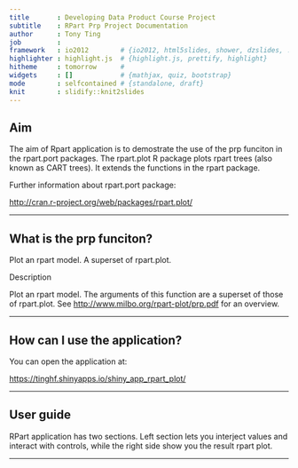 ```yaml
---
title       : Developing Data Product Course Project
subtitle    : RPart Prp Project Documentation
author      : Tony Ting
job         : 
framework   : io2012        # {io2012, html5slides, shower, dzslides, ...}
highlighter : highlight.js  # {highlight.js, prettify, highlight}
hitheme     : tomorrow      # 
widgets     : []            # {mathjax, quiz, bootstrap}
mode        : selfcontained # {standalone, draft}
knit        : slidify::knit2slides
---
```


## Aim
The aim of Rpart application is to demostrate the use of the prp funciton in the rpart.port packages. 
The rpart.plot R package plots rpart trees (also known as CART trees). It extends the functions in the rpart package.

Further information about rpart.port package:

http://cran.r-project.org/web/packages/rpart.plot/

---

## What is the prp funciton?

Plot an rpart model. A superset of rpart.plot.

Description

Plot an rpart model. The arguments of this function are a superset of those of rpart.plot. 
See http://www.milbo.org/rpart-plot/prp.pdf for an overview.

---

## How can I use the application?

You can open the application at:

https://tinghf.shinyapps.io/shiny_app_rpart_plot/

---

## User guide

RPart application has two sections. Left section lets you interject values and interact with controls, while the right side show you the result rpart plot. 

---
